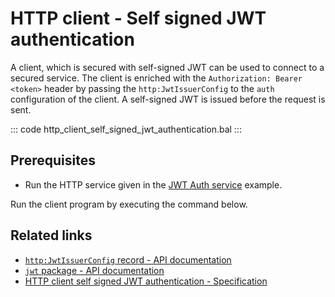 # HTTP client - Self signed JWT authentication

A client, which is secured with self-signed JWT can be used to connect to a secured service. The client is enriched with the `Authorization: Bearer <token>` header by passing the `http:JwtIssuerConfig` to the `auth` configuration of the client. A self-signed JWT is issued before the request is sent.

::: code http_client_self_signed_jwt_authentication.bal :::

## Prerequisites
- Run the HTTP service given in the [JWT Auth service](/learn/by-example/http-service-jwt-authentication/) example.

Run the client program by executing the command below.

## Related links
- [`http:JwtIssuerConfig` record - API documentation](https://lib.ballerina.io/ballerina/http/latest/records/JwtIssuerConfig)
- [`jwt` package - API documentation](https://lib.ballerina.io/ballerina/jwt/latest/)
- [HTTP client self signed JWT authentication - Specification](/spec/http/#9127-client---self-signed-jwt)

